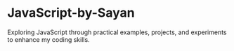 # JavaScript-by-Sayan
Exploring JavaScript through practical examples, projects, and experiments to enhance my coding skills.
